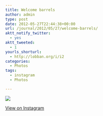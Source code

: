 ```yaml
---
title: Welcome barrels
author: admin
type: post
date: 2012-05-27T22:44:38+00:00
url: /journal/2012/05/27/welcome-barrels/
aktt_notify_twitter:
  - yes
aktt_tweeted:
  - 1
yourls_shorturl:
  - http://lobban.org/i/i2
categories:
  - Photos
tags:
  - instagram
  - Photos

---
```

![][1]

[View on Instagram][2]

 [1]: http://lobban.org/wp-content/uploads/HLIC/fa693008be97bb30e5efb31c12d132c9.jpg
 [2]: http://instagr.am/p/LJaoC9qltc/
